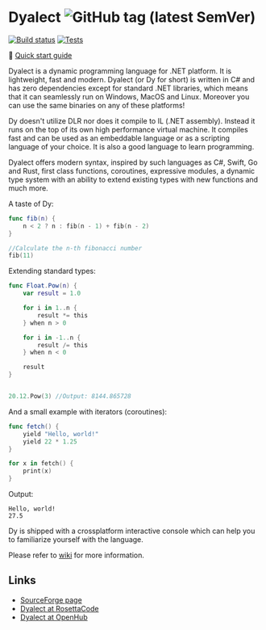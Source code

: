 # Dyalect ![GitHub tag (latest SemVer)](https://img.shields.io/badge/version-0.32-royalblue.svg)

[![Build status](https://ci.appveyor.com/api/projects/status/lu26t16of7nhetp0?svg=true)](https://ci.appveyor.com/project/vorov2/dyalect)
[![Tests](https://img.shields.io/appveyor/tests/vorov2/dyalect.svg)](https://ci.appveyor.com/project/vorov2/dyalect)

:blue_book: [Quick start guide](https://github.com/vorov2/dyalect/wiki/Language-overview)

Dyalect is a dynamic programming language for .NET platform.
It is lightweight, fast and modern. Dyalect (or Dy for short) is
written in C# and has zero dependencies except for standard .NET
libraries, which means that it can seamlessly run on Windows, MacOS
and Linux. Moreover you can use the same binaries on any of these 
platforms!

Dy doesn't utilize DLR nor does it compile to IL (.NET assembly). Instead
it runs on the top of its own high performance virtual machine. It
compiles fast and can be used as an embeddable language or as a
scripting language of your choice. It is also a good language to learn
programming.

Dyalect offers modern syntax, inspired by such languages as C#, Swift,
Go and Rust, first class functions, coroutines, expressive modules,
a dynamic type system with an ability to extend existing types with
new functions and much more.

A taste of Dy:

```swift
func fib(n) {
    n < 2 ? n : fib(n - 1) + fib(n - 2)
}

//Calculate the n-th fibonacci number
fib(11)
```

Extending standard types:

```swift
func Float.Pow(n) {
    var result = 1.0

    for i in 1..n {
        result *= this
    } when n > 0

    for i in -1..n {
        result /= this
    } when n < 0

    result
}


20.12.Pow(3) //Output: 8144.865728
```

And a small example with iterators (coroutines):

```swift
func fetch() { 
    yield "Hello, world!"
    yield 22 * 1.25
}

for x in fetch() {
    print(x)
}
```

Output:

```
Hello, world!
27.5
```

Dy is shipped with a crossplatform interactive console which can
help you to familiarize yourself with the language.

Please refer to [wiki](https://github.com/vorov2/dyalect/wiki) for more information.

## Links

* [SourceForge page](https://sourceforge.net/projects/dyalect/)
* [Dyalect at RosettaCode](http://rosettacode.org/wiki/Category:Dyalect)
* [Dyalect at OpenHub](https://www.openhub.net/p/dyalect)

